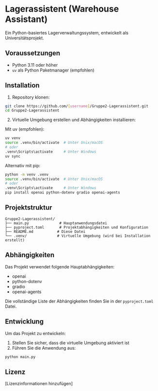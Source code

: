 # Lagerassistent (Warehouse Assistant)

Ein Python-basiertes Lagerverwaltungssystem, entwickelt als Universitätsprojekt.

## Voraussetzungen

- Python 3.11 oder höher
- `uv` als Python Paketmanager (empfohlen)

## Installation

1. Repository klonen:
```bash
git clone https://github.com/[username]/Gruppe2-Lagerassistent.git
cd Gruppe2-Lagerassistent
```

2. Virtuelle Umgebung erstellen und Abhängigkeiten installieren:

Mit uv (empfohlen):
```bash
uv venv
source .venv/bin/activate  # Unter Unix/macOS
# oder
.venv\Scripts\activate     # Unter Windows
uv sync
```

Alternativ mit pip:
```bash
python -m venv .venv
source .venv/bin/activate  # Unter Unix/macOS
# oder
.venv\Scripts\activate     # Unter Windows
pip install openai python-dotenv gradio openai-agents
```

## Projektstruktur

```
Gruppe2-Lagerassistent/
├── main.py              # Hauptanwendungsdatei
├── pyproject.toml       # Projektabhängigkeiten und Konfiguration
├── README.md           # Diese Datei
└── .venv/              # Virtuelle Umgebung (wird bei Installation erstellt)
```

## Abhängigkeiten

Das Projekt verwendet folgende Hauptabhängigkeiten:
- openai
- python-dotenv
- gradio
- openai-agents

Die vollständige Liste der Abhängigkeiten finden Sie in der `pyproject.toml` Datei.

## Entwicklung

Um das Projekt zu entwickeln:

1. Stellen Sie sicher, dass die virtuelle Umgebung aktiviert ist
2. Führen Sie die Anwendung aus:
```bash
python main.py
```

## Lizenz

[Lizenzinformationen hinzufügen]